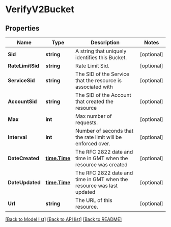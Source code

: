 # VerifyV2Bucket

## Properties

Name | Type | Description | Notes
------------ | ------------- | ------------- | -------------
**Sid** | **string** | A string that uniquely identifies this Bucket. |[optional] 
**RateLimitSid** | **string** | Rate Limit Sid. |[optional] 
**ServiceSid** | **string** | The SID of the Service that the resource is associated with |[optional] 
**AccountSid** | **string** | The SID of the Account that created the resource |[optional] 
**Max** | **int** | Max number of requests. |[optional] 
**Interval** | **int** | Number of seconds that the rate limit will be enforced over. |[optional] 
**DateCreated** | [**time.Time**](time.Time.md) | The RFC 2822 date and time in GMT when the resource was created |[optional] 
**DateUpdated** | [**time.Time**](time.Time.md) | The RFC 2822 date and time in GMT when the resource was last updated |[optional] 
**Url** | **string** | The URL of this resource. |[optional] 

[[Back to Model list]](../README.md#documentation-for-models) [[Back to API list]](../README.md#documentation-for-api-endpoints) [[Back to README]](../README.md)


